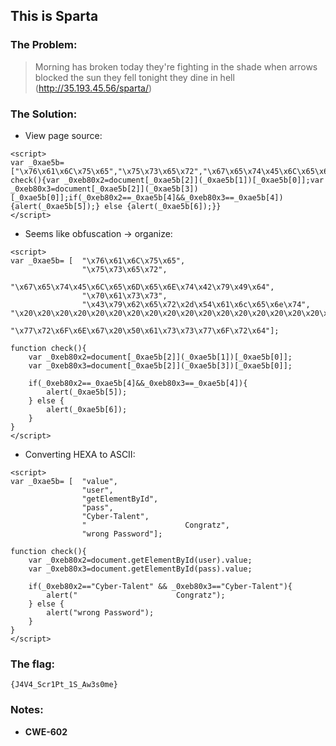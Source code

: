 ## This is Sparta  

### The Problem:

> Morning has broken today they're fighting in the shade when arrows blocked the sun they fell tonight they dine in hell  (http://35.193.45.56/sparta/)

### The Solution:

- View page source:
```
<script>
var _0xae5b=["\x76\x61\x6C\x75\x65","\x75\x73\x65\x72","\x67\x65\x74\x45\x6C\x65\x6D\x65\x6E\x74\x42\x79\x49\x64","\x70\x61\x73\x73","\x43\x79\x62\x65\x72\x2d\x54\x61\x6c\x65\x6e\x74","\x20\x20\x20\x20\x20\x20\x20\x20\x20\x20\x20\x20\x20\x20\x20\x20\x20\x20\x20\x20\x20\x20\x43\x6F\x6E\x67\x72\x61\x74\x7A\x20\x0A\x0A","\x77\x72\x6F\x6E\x67\x20\x50\x61\x73\x73\x77\x6F\x72\x64"];function check(){var _0xeb80x2=document[_0xae5b[2]](_0xae5b[1])[_0xae5b[0]];var _0xeb80x3=document[_0xae5b[2]](_0xae5b[3])[_0xae5b[0]];if(_0xeb80x2==_0xae5b[4]&&_0xeb80x3==_0xae5b[4]){alert(_0xae5b[5]);} else {alert(_0xae5b[6]);}}
</script>
```

- Seems like obfuscation -> organize:
```
<script>
var _0xae5b= [	"\x76\x61\x6C\x75\x65", 
				"\x75\x73\x65\x72",
				"\x67\x65\x74\x45\x6C\x65\x6D\x65\x6E\x74\x42\x79\x49\x64", 
				"\x70\x61\x73\x73", 
				"\x43\x79\x62\x65\x72\x2d\x54\x61\x6c\x65\x6e\x74", "\x20\x20\x20\x20\x20\x20\x20\x20\x20\x20\x20\x20\x20\x20\x20\x20\x20\x20\x20\x20\x20\x20\x43\x6F\x6E\x67\x72\x61\x74\x7A\x20\x0A\x0A", 
				"\x77\x72\x6F\x6E\x67\x20\x50\x61\x73\x73\x77\x6F\x72\x64"];

function check(){
	var _0xeb80x2=document[_0xae5b[2]](_0xae5b[1])[_0xae5b[0]];
	var _0xeb80x3=document[_0xae5b[2]](_0xae5b[3])[_0xae5b[0]];
	
	if(_0xeb80x2==_0xae5b[4]&&_0xeb80x3==_0xae5b[4]){
		alert(_0xae5b[5]);
	} else {
		alert(_0xae5b[6]);
	}
}
</script>
```

- Converting HEXA to ASCII:
```
<script>
var _0xae5b= [	"value", 
				"user",
				"getElementById", 
				"pass", 
				"Cyber-Talent", 
				"                      Congratz", 
				"wrong Password"];

function check(){
	var _0xeb80x2=document.getElementById(user).value;
	var _0xeb80x3=document.getElementById(pass).value;
	
	if(_0xeb80x2=="Cyber-Talent" && _0xeb80x3=="Cyber-Talent"){
		alert("                      Congratz");
	} else {
		alert("wrong Password");
	}
}
</script>
```

### The flag: 
`{J4V4_Scr1Pt_1S_Aw3s0me}`

### Notes:
- **CWE-602**



